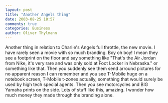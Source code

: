 ```yaml
---
layout: post
title: "Another Angels thing"
date: 2003-08-25 18:57
comments: true
categories: Business
author: Oliver Thylmann
---
```



Another thing in relation to Charlie's Angels full throttle, the new movie. I have rarely seen a movie with so much branding. Boy oh boy! I mean they see a footprint on the floor and say something like &quot;That's the Air Jordan from Nike, it's very rare and was only sold at Foot Locker in Nebraska.&quot; or something like that. Then you suddenly see them send arround pictures for no apparent reason I can remember and you see T-Mobile huge on a notebook screen, T-Mobile t-zones actually, something that would surely be used by high tech special agents. Then you see motorcycles and BIG Yamaha prints on the side. Lots of stuff like this, amazing. I wonder how much money they made through the branding alone.


